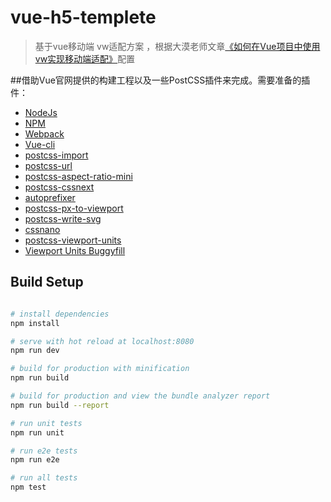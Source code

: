 # vue-h5-templete

>基于vue移动端 vw适配方案 ，根据大漠老师文章[《如何在Vue项目中使用vw实现移动端适配》](http://www.w3cplus.com/mobile/vw-layout-in-vue.html)配置


##借助Vue官网提供的构建工程以及一些PostCSS插件来完成。需要准备的插件：

* [NodeJs](https://nodejs.org/en/)
* [NPM](https://www.npmjs.com/)
* [Webpack](https://webpack.js.org/)
* [Vue-cli](http://github.com/vuejs/vue-cli)
* [postcss-import](https://github.com/postcss/postcss-import)
* [postcss-url](https://github.com/postcss/postcss-url)
* [postcss-aspect-ratio-mini](https://github.com/yisibl/postcss-aspect-ratio-mini)
* [postcss-cssnext](https://github.com/MoOx/postcss-cssnext)
* [autoprefixer](https://github.com/postcss/autoprefixer)
* [postcss-px-to-viewport](https://github.com/evrone/postcss-px-to-viewport)
* [postcss-write-svg](https://github.com/jonathantneal/postcss-write-svg)
* [cssnano](https://github.com/ben-eb/cssnano)
* [postcss-viewport-units](https://github.com/springuper/postcss-viewport-units)
* [Viewport Units Buggyfill](https://github.com/rodneyrehm/viewport-units-buggyfill)

## Build Setup

``` bash

# install dependencies
npm install

# serve with hot reload at localhost:8080
npm run dev

# build for production with minification
npm run build

# build for production and view the bundle analyzer report
npm run build --report

# run unit tests
npm run unit

# run e2e tests
npm run e2e

# run all tests
npm test
```

